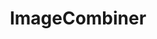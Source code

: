 ---
title: "ImageCombiner"
description: "Java服务端图片合成工具"
subDesc: "Java服务端图片合成工具"
feature1Img: ""
feature1Title: ""
feature1Desc: ""
feature2Img: ""
feature2Title: ""
feature2Desc: ""
feature3Img: ""
feature3Title: ""
feature3Desc: ""
feature4Img: ""
feature4Title: ""
feature4Desc: ""
feature5Img: ""
feature5Title: ""
feature5Desc: ""
feature6Img: ""
feature6Title: ""
feature6Desc: ""
startUp: "开始"
link: "http://dromara.gitee.io/image-combiner"
github: "https://github.com/dromara/image-combiner"
gitee: "https://gitee.com/dromara/image-combiner"
level: "tool"
weight: 11
showIntroduce: false
showFeature: false
---